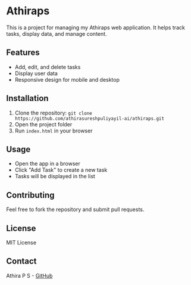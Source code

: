 # Athiraps

This is a project for managing my Athiraps web application. It helps track tasks, display data, and manage content.

## Features
- Add, edit, and delete tasks
- Display user data
- Responsive design for mobile and desktop

## Installation
1. Clone the repository: `git clone https://github.com/athirasureshpuliyayil-ai/athiraps.git`
2. Open the project folder
3. Run `index.html` in your browser

## Usage
- Open the app in a browser
- Click "Add Task" to create a new task
- Tasks will be displayed in the list

## Contributing
Feel free to fork the repository and submit pull requests.

## License
MIT License

## Contact
Athira P S - [GitHub](https://github.com/athirasureshpuliyayil-ai)
